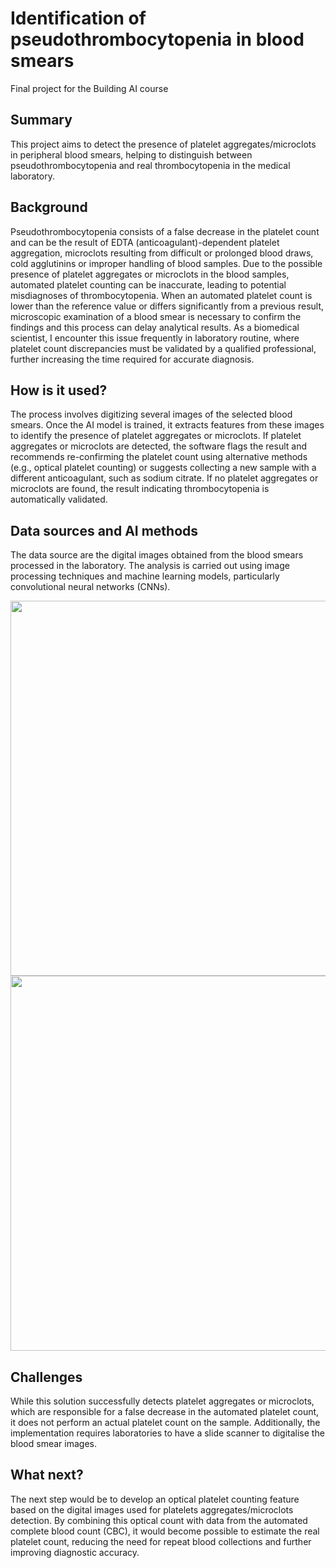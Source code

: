 # Identification of pseudothrombocytopenia in blood smears


Final project for the Building AI course

## Summary
This project aims to detect the presence of platelet aggregates/microclots in peripheral blood smears, helping to distinguish between pseudothrombocytopenia and real thrombocytopenia in the medical laboratory.


## Background

Pseudothrombocytopenia consists of a false decrease in the platelet count and can be the result of EDTA (anticoagulant)-dependent platelet aggregation, microclots resulting from difficult or prolonged blood draws, cold agglutinins or improper handling of blood samples.
Due to the possible presence of platelet aggregates or microclots in the blood samples, automated platelet counting can be inaccurate, leading to potential misdiagnoses of thrombocytopenia.
When an automated platelet count is lower than the reference value or differs significantly from a previous result, microscopic examination of a blood smear is necessary to confirm the findings and this process can delay analytical results. As a biomedical scientist, I encounter this issue frequently in laboratory routine, where platelet count discrepancies must be validated by a qualified professional, further increasing the time required for accurate diagnosis.


## How is it used?

The process involves digitizing several images of the selected blood smears. Once the AI model is trained, it extracts features from these images to identify the presence of platelet aggregates or microclots.
If platelet aggregates or microclots are detected, the software flags the result and recommends re-confirming the platelet count using alternative methods (e.g., optical platelet counting) or suggests collecting a new sample with a different anticoagulant, such as sodium citrate. 
If no platelet aggregates or microclots are found, the result indicating thrombocytopenia is automatically validated.


## Data sources and AI methods

The data source are the digital images obtained from the blood smears processed in the laboratory.
The analysis is carried out using image processing techniques and machine learning models, particularly convolutional neural networks (CNNs).

<img src="https://github.com/user-attachments/assets/07ecbc90-edc4-4b63-85d6-a04bf155af53" width="600">

<img src="https://github.com/user-attachments/assets/bdea7f8f-768f-4fdb-abe7-69628b130086" width="600">


## Challenges

While this solution successfully detects platelet aggregates or microclots, which are responsible for a false decrease in the automated platelet count, it does not perform an actual platelet count on the sample. Additionally, the implementation requires laboratories to have a slide scanner to digitalise the blood smear images.

## What next?

The next step would be to develop an optical platelet counting feature based on the digital images used for platelets aggregates/microclots detection. 
By combining this optical count with data from the automated complete blood count (CBC), it would become possible to estimate the real platelet count, reducing the need for repeat blood collections and further improving diagnostic accuracy.
